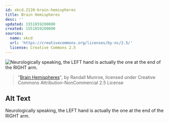 ```yaml
---
id: xkcd.2120-brain-hemispheres
title: Brain Hemispheres
desc: ''
updated: 1551859200000
created: 1551859200000
sources:
  name: xkcd
  url: 'https://creativecommons.org/licenses/by-nc/2.5/'
  license: Creative Commons 2.5
---
```

![Neurologically speaking, the LEFT hand is actually the one at the end of the RIGHT arm.](https://imgs.xkcd.com/comics/brain_hemispheres.png)
> "[Brain Hemispheres](https://xkcd.com/2120/)", by Randall Munroe, licensed under Creative Commons Attribution-NonCommercial 2.5 License

## Alt Text
Neurologically speaking, the LEFT hand is actually the one at the end of the RIGHT arm.
